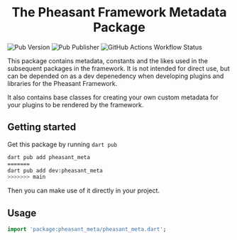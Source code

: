 # <center>The Pheasant Framework Metadata Package</center>

![Pub Version](https://img.shields.io/pub/v/pheasant_meta?labelColor=rgb(245%2C%20193%2C%2066)&link=https%3A%2F%2Fpub.dev%2Fpackages%2Fpheasant_meta) ![Pub Publisher](https://img.shields.io/pub/publisher/pheasant_meta?labelColor=rgb(245%2C%20193%2C%2066)&link=https%3A%2F%2Fpub.dev%2Fpackages%2Fpheasant_meta)
![GitHub Actions Workflow Status](https://img.shields.io/github/actions/workflow/status/pheasantframework/pheasant_meta/dart.yml?labelColor=rgb(245%2C%20193%2C%2066))



This package contains metadata, constants and the likes used in the subsequent packages in the framework. It is not intended for direct use, but can be depended on as a dev depenedency when developing plugins and libraries for the Pheasant Framework.

It also contains base classes for creating your own custom metadata for your plugins to be rendered by the framework.

## Getting started

Get this package by running `dart pub`
```bash
dart pub add pheasant_meta
=======
dart pub add dev:pheasant_meta
>>>>>>> main
```

Then you can make use of it directly in your project.

## Usage

```dart
import 'package:pheasant_meta/pheasant_meta.dart';
```
